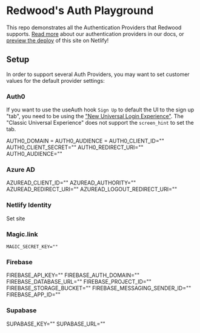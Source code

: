 # Redwood's Auth Playground

This repo demonstrates all the Authentication Providers that Redwood supports. [Read more](https://redwoodjs.com/docs/authentication) about our authentication providers in our docs, or [preview the deploy](https://redwood-playground-auth.netlify.app/) of this site on Netlify!

## Setup

In order to support several Auth Providers, you may want to set customer values for the default provider settings:

### Auth0

If you want to use the useAuth hook `Sign Up` to default the UI to the sign up "tab", you need to be using the ["New Universal Login Experience"](https://auth0.com/docs/universal-login/new-experience). The "Classic Universal Experience" does not support the `screen_hint` to set the tab.

AUTH0_DOMAIN =
AUTH0_AUDIENCE =
AUTH0_CLIENT_ID=""
AUTH0_CLIENT_SECRET=""
AUTH0_REDIRECT_URI=""
AUTH0_AUDIENCE=""

### Azure AD

AZUREAD_CLIENT_ID=""
AZUREAD_AUTHORITY=""
AZUREAD_REDIRECT_URI=""
AZUREAD_LOGOUT_REDIRECT_URI=""

### Netlify Identity

Set site

### Magic.link

```
MAGIC_SECRET_KEY=""
```

### Firebase

FIREBASE_API_KEY=""
FIREBASE_AUTH_DOMAIN=""
FIREBASE_DATABASE_URL=""
FIREBASE_PROJECT_ID=""
FIREBASE_STORAGE_BUCKET=""
FIREBASE_MESSAGING_SENDER_ID=""
FIREBASE_APP_ID=""

### Supabase

SUPABASE_KEY=""
SUPABASE_URL=""
